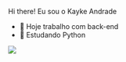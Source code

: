 Hi there! Eu sou o Kayke Andrade

- 🔭 Hoje trabalho com back-end
- 🌱 Estudando Python

<picture>
  <source
    srcset="https://github-readme-stats.vercel.app/api?username=KaykeAndrade7&show_icons=true&theme=onedark"
    media="(prefers-color-scheme: onedark)"
  />
  <source
    srcset="https://github-readme-stats.vercel.app/api?username=KaykeAndrade7&show_icons=true"
    media="(prefers-color-scheme: onedark), (prefers-color-scheme: no-preference)"
  />
  <img src="https://github-readme-stats.vercel.app/api?username=KaykeAndrade7&show_icons=true" />
</picture>
